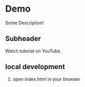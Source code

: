# Demo
Some Description!

## Subheader
Watch tutorial on YouTube.

## local development
1. open index.html in your browser